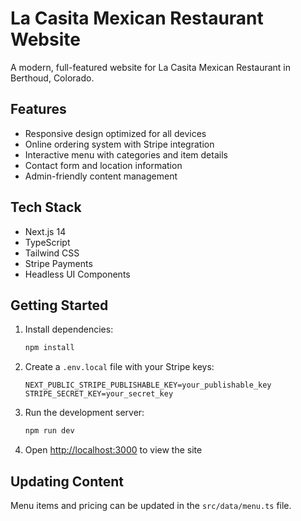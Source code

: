 # La Casita Mexican Restaurant Website

A modern, full-featured website for La Casita Mexican Restaurant in Berthoud, Colorado.

## Features

- Responsive design optimized for all devices
- Online ordering system with Stripe integration
- Interactive menu with categories and item details
- Contact form and location information
- Admin-friendly content management

## Tech Stack

- Next.js 14
- TypeScript
- Tailwind CSS
- Stripe Payments
- Headless UI Components

## Getting Started

1. Install dependencies:
   ```bash
   npm install
   ```

2. Create a `.env.local` file with your Stripe keys:
   ```
   NEXT_PUBLIC_STRIPE_PUBLISHABLE_KEY=your_publishable_key
   STRIPE_SECRET_KEY=your_secret_key
   ```

3. Run the development server:
   ```bash
   npm run dev
   ```

4. Open [http://localhost:3000](http://localhost:3000) to view the site

## Updating Content

Menu items and pricing can be updated in the `src/data/menu.ts` file.
